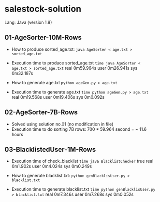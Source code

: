 # salestock-solution

Lang: Java (version 1.8)

## 01-AgeSorter-10M-Rows
- How to produce sorted_age.txt:
```java AgeSorter < age.txt > sorted_age.txt```

- Execution time to produce sorted_age.txt
```time java AgeSorter < age.txt > sorted_age.txt```
real	0m59.964s
user	0m26.941s
sys	0m32.187s

- How to generate age.txt 
```python ageGen.py > age.txt```

- Execution time to generate age.txt
```time python ageGen.py > age.txt```
real	0m19.568s
user	0m19.406s
sys	0m0.092s


## 02-AgeSorter-7B-Rows
- Solved using solution no.01 (no modification in file)
- Execution time to do sorting 7B rows: 700 * 59.964 second = ~ 11.6 hours 

## 03-BlacklistedUser-1M-Rows
- Execution time of check_blacklist
```time java BlacklistChecker```
true
real	0m1.902s
user	0m4.024s
sys	0m0.249s

- How to generate blacklist.txt:
```python genBlacklisUser.py > blacklist.txt```

- Execution time to generate blacklist.txt
```time python genBlacklisUser.py > blacklist.txt```
real	0m7.346s
user	0m7.268s
sys		0m0.052s

 
